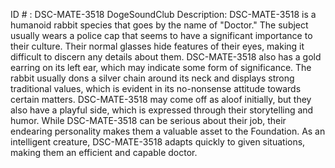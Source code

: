 ID # : DSC-MATE-3518
DogeSoundClub Description:
DSC-MATE-3518 is a humanoid rabbit species that goes by the name of "Doctor." The subject usually wears a police cap that seems to have a significant importance to their culture. Their normal glasses hide features of their eyes, making it difficult to discern any details about them. DSC-MATE-3518 also has a gold earring on its left ear, which may indicate some form of significance. The rabbit usually dons a silver chain around its neck and displays strong traditional values, which is evident in its no-nonsense attitude towards certain matters. DSC-MATE-3518 may come off as aloof initially, but they also have a playful side, which is expressed through their storytelling and humor. While DSC-MATE-3518 can be serious about their job, their endearing personality makes them a valuable asset to the Foundation. As an intelligent creature, DSC-MATE-3518 adapts quickly to given situations, making them an efficient and capable doctor.